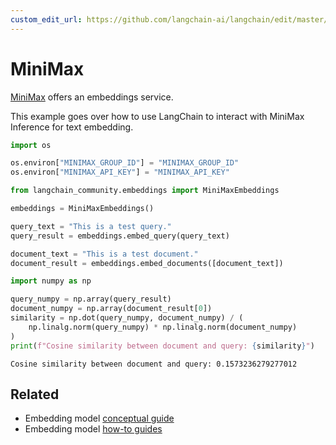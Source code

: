 ```yaml
---
custom_edit_url: https://github.com/langchain-ai/langchain/edit/master/docs/docs/integrations/text_embedding/minimax.ipynb
---
```

# MiniMax

[MiniMax](https://api.minimax.chat/document/guides/embeddings?id=6464722084cdc277dfaa966a) offers an embeddings service.

This example goes over how to use LangChain to interact with MiniMax Inference for text embedding.


```python
import os

os.environ["MINIMAX_GROUP_ID"] = "MINIMAX_GROUP_ID"
os.environ["MINIMAX_API_KEY"] = "MINIMAX_API_KEY"
```


```python
from langchain_community.embeddings import MiniMaxEmbeddings
```


```python
embeddings = MiniMaxEmbeddings()
```


```python
query_text = "This is a test query."
query_result = embeddings.embed_query(query_text)
```


```python
document_text = "This is a test document."
document_result = embeddings.embed_documents([document_text])
```


```python
import numpy as np

query_numpy = np.array(query_result)
document_numpy = np.array(document_result[0])
similarity = np.dot(query_numpy, document_numpy) / (
    np.linalg.norm(query_numpy) * np.linalg.norm(document_numpy)
)
print(f"Cosine similarity between document and query: {similarity}")
```
```output
Cosine similarity between document and query: 0.1573236279277012
```

## Related

- Embedding model [conceptual guide](/docs/concepts/#embedding-models)
- Embedding model [how-to guides](/docs/how_to/#embedding-models)
